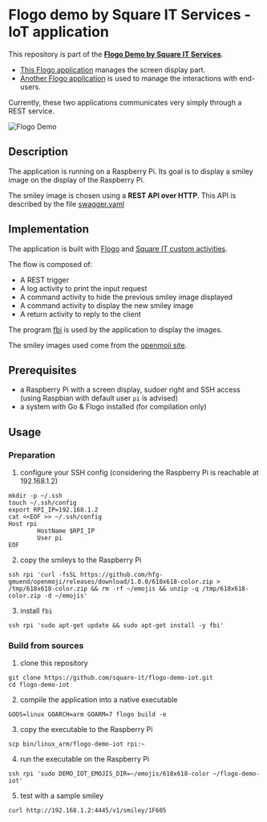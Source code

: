 # Flogo demo by Square IT Services - IoT application

This repository is part of the [**Flogo Demo by Square IT Services**](https://github.com/square-it/flogo-demo).

* [This Flogo application](#description) manages the screen display part.
* [Another Flogo application](https://github.com/square-it/flogo-demo-services) is used to manage the interactions with end-users.

Currently, these two applications communicates very simply through a REST service.

![Flogo Demo](https://github.com/square-it/flogo-demo/blob/master/Flogo%20Demo.png)

## Description

The application is running on a Raspberry Pi.
Its goal is to display a smiley image on the display of the Raspberry Pi.

The smiley image is chosen using a **REST API over HTTP**.
This API is described by the file [swagger.yaml](swagger.yaml)

## Implementation

The application is built with [Flogo](http://www.flogo.io/) and [Square IT custom activities](https://github.com/square-it/flogo-contrib-activities).

The flow is composed of:

- A REST trigger
- A log activity to print the input request
- A command activity to hide the previous smiley image displayed
- A command activity to display the new smiley image
- A return activity to reply to the client

The program [fbi](https://linux.die.net/man/1/fbi) is used by the application to display the images.

The smiley images used come from the [openmoji site](http://openmoji.org/).

## Prerequisites

* a Raspberry Pi with a screen display, sudoer right and SSH access (using Raspbian with default user ```pi``` is advised)
* a system with Go & Flogo installed (for compilation only)

## Usage

### Preparation

1. configure your SSH config (considering the Raspberry Pi is reachable at 192.168.1.2)
```
mkdir -p ~/.ssh
touch ~/.ssh/config
export RPI_IP=192.168.1.2
cat <<EOF >> ~/.ssh/config
Host rpi
        HostName $RPI_IP
        User pi
EOF
```

2. copy the smileys to the Raspberry Pi
```
ssh rpi 'curl -fsSL https://github.com/hfg-gmuend/openmoji/releases/download/1.0.0/618x618-color.zip > /tmp/618x618-color.zip && rm -rf ~/emojis && unzip -q /tmp/618x618-color.zip -d ~/emojis'
```

3. install ```fbi```
```
ssh rpi 'sudo apt-get update && sudo apt-get install -y fbi'
```

### Build from sources

1. clone this repository
```
git clone https://github.com/square-it/flogo-demo-iot.git
cd flogo-demo-iot
```

2. compile the application into a native executable
```
GOOS=linux GOARCH=arm GOARM=7 flogo build -e
```

3. copy the executable to the Raspberry Pi
```
scp bin/linux_arm/flogo-demo-iot rpi:~
```

4. run the executable on the Raspberry Pi
```
ssh rpi 'sudo DEMO_IOT_EMOJIS_DIR=~/emojis/618x618-color ~/flogo-demo-iot'
```

5. test with a sample smiley
```
curl http://192.168.1.2:4445/v1/smiley/1F605
```
